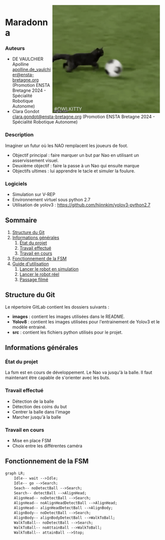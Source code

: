 <img align="right" src="images/cat.gif" alt="Éditer sur GitLab" width="350px"/>  

# Maradonna


### Auteurs
* DE VAULCHIER Apolline <apolline.de_vaulchier@ensta-bretagne.org> (Promotion ENSTA Bretagne 2024 - Spécialité Robotique Autonome)
* Clara Gondot <clara.gondot@ensta-bretagne.org> (Promotion ENSTA Bretagne 2024 - Spécialité Robotique Autonome)

### Description
Imaginer un futur où les NAO remplacent les joueurs de foot. 

* Objectif principal : faire marquer un but par Nao en utilisant un asservissement visuel.
* Deuxième objectif : faire la passe à un Nao qui ensuite marque 
* Objectifs ultimes : lui apprendre le tacle et simuler la foulure.

### Logiciels
* Simulation sur V-REP
* Environnement virtuel sous python 2.7
* Utilisation de yolov3 : https://github.com/hjinnkim/yolov3-python2.7


## Sommaire
1. [Structure du Git](#structure-du-git)
2. [Informations générales](#informations-générales)
	1. [État du projet](#état-du-projet)
	2. [Travail effectué](#travail-effectué)
	3. [Travail en cours](#travail-en-cours)
3. [Fonctionnement de la FSM](#fonctionnement-de-la-fsm)
4. [Guide d'utilisation](#guide-dutilisation)
   1. [Lancer le robot en simulation](#lancer-le-robot-en-simulation)
   2. [Lancer le robot réel](#lancer-le-robot-réel)
   3. [Passage filmé](#passage-filmé)

## Structure du Git
Le répertoire GitLab contient les dossiers suivants :
* **images** : contient les images utilisées dans le README.
* **Yolov8** : contient les images utilisées pour l'entrainement de Yolov3 et le modèle entrainé.
* **src** : contient les fichiers python utilisés pour le projet.

## Informations générales
### État du projet
La fsm est en cours de développement. Le Nao va jusqu'à la balle. Il faut maintenant être capable de s'orienter avec les buts.

### Travail effectué
* Détection de la balle
* Détection des coins du but
* Centrer la balle dans l'image
* Marcher jusqu'à la balle

### Travail en cours
* Mise en place FSM
* Choix entre les différentes caméra

## Fonctionnement de la FSM
```mermaid
graph LR;
    Idle-- wait -->Idle;
    Idle-- go -->Search;
    Seach-- noDetectBall -->Search;
    Search-- detectBall -->AlignHead;
    AlignHead-- noDetectBall -->Search;
    AlignHead-- noAlignHeadDetectBall -->AlignHead;
    AlignHead-- alignHeadDetectBall -->AlignBody;
    AlignBody-- noDetectBall -->Search;
    AlignBody-- alignBodyDetectBall -->WalkToBall;
    WalkToBall-- noDetectBall -->Search;
    WalkToBall-- noAttainBall -->WalkToBall;
    WalkToBall-- attainBall -->Stop;
```
